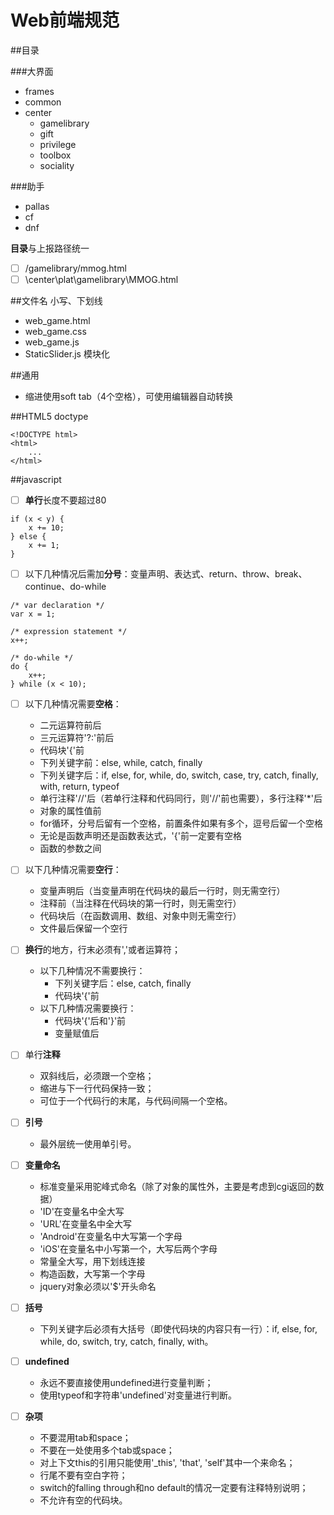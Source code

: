 # Web前端规范

##目录

###大界面
- frames
- common
- center
	- gamelibrary
	- gift
	- privilege
	- toolbox
	- sociality

###助手
- pallas
- cf
- dnf

**目录**与上报路径统一
- [ ] /gamelibrary/mmog.html
- [ ] \center\plat\gamelibrary\MMOG.html

##文件名
小写、下划线
*  web_game.html
*  web_game.css
*  web_game.js
*  StaticSlider.js 模块化

##通用
*  缩进使用soft tab（4个空格），可使用编辑器自动转换

##HTML5 doctype
```
<!DOCTYPE html>
<html>
	...
</html>
```

##javascript
- [ ] **单行**长度不要超过80
```
if (x < y) {
    x += 10;
} else {
    x += 1;
}
```

- [ ] 以下几种情况后需加**分号**：变量声明、表达式、return、throw、break、continue、do-while
```
/* var declaration */
var x = 1;

/* expression statement */
x++;

/* do-while */
do {
    x++;
} while (x < 10);
```

- [ ] 以下几种情况需要**空格**：
  - 二元运算符前后
  - 三元运算符'?:'前后
  - 代码块'{'前
  - 下列关键字前：else, while, catch, finally
  - 下列关键字后：if, else, for, while, do, switch, case, try, catch, finally, with, return, typeof
  - 单行注释'//'后（若单行注释和代码同行，则'//'前也需要），多行注释'*'后
  - 对象的属性值前
  - for循环，分号后留有一个空格，前置条件如果有多个，逗号后留一个空格
  - 无论是函数声明还是函数表达式，'{'前一定要有空格
  - 函数的参数之间

- [ ] 以下几种情况需要**空行**：
  - 变量声明后（当变量声明在代码块的最后一行时，则无需空行）
  - 注释前（当注释在代码块的第一行时，则无需空行）
  - 代码块后（在函数调用、数组、对象中则无需空行）
  - 文件最后保留一个空行

- [ ] **换行**的地方，行末必须有','或者运算符；
  - 以下几种情况不需要换行：
    - 下列关键字后：else, catch, finally
    - 代码块'{'前
  - 以下几种情况需要换行：
    - 代码块'{'后和'}'前
    - 变量赋值后

- [ ] 单行**注释**
  - 双斜线后，必须跟一个空格；
  - 缩进与下一行代码保持一致；
  - 可位于一个代码行的末尾，与代码间隔一个空格。
  
- [ ] **引号**
  - 最外层统一使用单引号。

- [ ] **变量命名**
  - 标准变量采用驼峰式命名（除了对象的属性外，主要是考虑到cgi返回的数据）
  - 'ID'在变量名中全大写
  - 'URL'在变量名中全大写
  - 'Android'在变量名中大写第一个字母
  - 'iOS'在变量名中小写第一个，大写后两个字母
  - 常量全大写，用下划线连接
  - 构造函数，大写第一个字母
  - jquery对象必须以'$'开头命名
  
- [ ] **括号**
  - 下列关键字后必须有大括号（即使代码块的内容只有一行）：if, else, for, while, do, switch, try, catch, finally, with。

- [ ] **undefined**
  - 永远不要直接使用undefined进行变量判断；
  - 使用typeof和字符串'undefined'对变量进行判断。

- [ ] **杂项**
  - 不要混用tab和space；
  - 不要在一处使用多个tab或space；
  - 对上下文this的引用只能使用'_this', 'that', 'self'其中一个来命名；
  - 行尾不要有空白字符；
  - switch的falling through和no default的情况一定要有注释特别说明；
  - 不允许有空的代码块。
